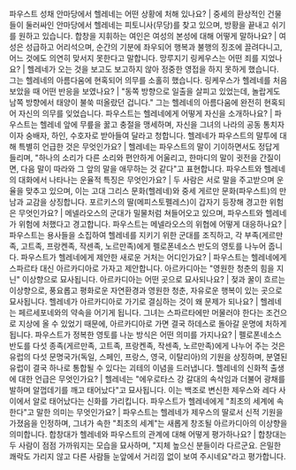 파우스트 성채 안마당에서 헬레네는 어떤 상황에 처해 있나요?	| 중세의 환상적인 건물들이 둘러싸인 안마당에서 헬레네는 피토니사(무당)를 찾고 있으며, 방황을 끝내고 쉬기를 원하고 있습니다.
합창을 지휘하는 여인은 여성의 본성에 대해 어떻게 말하나요?	| 여성은 성급하고 어리석으며, 순간의 기분에 좌우되어 행복과 불행의 징조에 끌려다니고, 어느 것에도 의연히 맞서지 못한다고 말합니다.
망루지기 링케우스는 어떤 죄를 지었나요?	| 헬레네가 오는 것을 보고도 보고하지 않아 정중한 영접을 하지 못하게 했습니다. 그는 헬레네의 아름다움에 현혹되어 의무를 소홀히 했습니다.
링케우스가 헬레네를 처음 보았을 때 어떤 반응을 보였나요?	| "동쪽 방향으로 일출을 살피고 있었는데, 놀랍게도 남쪽 방향에서 태양이 불쑥 떠올랐던 겁니다." 그는 헬레네의 아름다움에 완전히 현혹되어 자신의 의무를 잊었습니다.
파우스트는 헬레네에게 어떻게 자신을 소개하나요?	| 파우스트는 헬레네 앞에 무릎을 꿇고 충절을 맹세하며, 자신을 그녀의 나라의 공동 통치자이자 숭배자, 하인, 수호자로 받아들여 달라고 청합니다.
헬레네가 파우스트의 말투에 대해 특별히 언급한 것은 무엇인가요?	| 헬레네는 파우스트의 말이 기이하면서도 정답게 들리며, "하나의 소리가 다른 소리와 편안하게 어울리고, 한마디의 말이 귓전을 간질이면, 다음 말이 따라와 그 앞의 말을 애무하는 것 같다"고 표현합니다.
파우스트와 헬레네의 대화에서 나타나는 운율적 특징은 무엇인가요?	| 두 사람은 서로 말을 주고받으며 운율을 맞추고 있으며, 이는 고대 그리스 문화(헬레네)와 중세 게르만 문화(파우스트)의 만남과 교감을 상징합니다.
포르키스의 딸(메피스토펠레스)이 갑자기 등장해 경고한 위험은 무엇인가요?	| 메넬라오스의 군대가 밀물처럼 쳐들어오고 있으며, 파우스트와 헬레네가 위험에 처했다고 경고합니다.
파우스트는 메넬라오스의 위협에 어떻게 대응하나요?	| 파우스트는 용사들을 소집하여 헬레네를 지키기 위한 군대를 조직하고, 각 부족(게르만족, 고트족, 프랑켄족, 작센족, 노르만족)에게 펠로폰네소스 반도의 영토를 나누어 줍니다.
파우스트가 헬레네에게 제안한 새로운 거처는 어디인가요?	| 파우스트는 헬레네에게 스파르타 대신 아르카디아로 가자고 제안합니다. 아르카디아는 "영원한 청춘의 힘을 지닌" 이상향으로 묘사됩니다.
아르카디아는 어떤 곳으로 묘사되나요?	| 젖과 꿀이 흐르는 이상향으로, 풍요롭고 평화로운 자연환경과 영원한 청춘, 자유로운 행복이 있는 곳으로 묘사됩니다.
헬레네가 아르카디아로 가기로 결심하는 것이 왜 문제가 되나요?	| 헬레네는 페르세포네와의 약속을 어기게 됩니다. 그녀는 스파르타에만 머물러야 한다는 조건으로 지상에 올 수 있었기 때문에, 아르카디아로 가면 결국 하데스로 돌아갈 운명에 처하게 됩니다.
파우스트가 정복한 영토를 나눈 방식은 어떤 의미를 가지나요?	| 펠로폰네소스 반도를 다섯 종족(게르만족, 고트족, 프랑켄족, 작센족, 노르만족)에게 나누어 주는 것은 유럽의 다섯 문명국가(독일, 스페인, 프랑스, 영국, 이탈리아)의 기원을 상징하며, 분열된 유럽이 결국 하나로 통합될 수 있다는 괴테의 이념을 드러냅니다.
헬레네의 신화적 출생에 대한 언급은 무엇인가요?	| 헬레네는 "에우로타스 강 갈대의 속삭임과 더불어 광채를 발하며 알껍데기를 깨고 태어났다"고 묘사됩니다. 이는 백조로 변신한 제우스와 레다 사이에서 알로 태어났다는 신화를 가리킵니다.
파우스트가 헬레네에게 "최초의 세계에 속한다"고 말한 의미는 무엇인가요?	| 파우스트는 헬레네가 제우스의 딸로서 신적 기원을 가졌음을 인정하며, 그녀가 속한 "최초의 세계"는 새롭게 창조될 아르카디아의 이상향을 의미합니다.
합창대가 헬레네와 파우스트의 관계에 대해 어떻게 평가하나요?	| 합창대는 두 사람이 점점 가까워지는 모습을 묘사하며, "지체 높으신 분들이라 다르군요. 은밀한 쾌락도 가리지 않고 다른 사람들 눈앞에서 거리낌 없이 보여 주시네요"라고 평가합니다.
